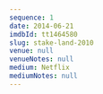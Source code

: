 ```yaml
---
sequence: 1
date: 2014-06-21
imdbId: tt1464580
slug: stake-land-2010
venue: null
venueNotes: null
medium: Netflix
mediumNotes: null
---
```



